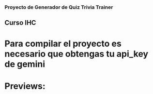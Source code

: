 ### Proyecto de Generador de Quiz Trivia Trainer
## Curso IHC
# Para compilar el proyecto es necesario que obtengas tu api_key de gemini


# Previews:

